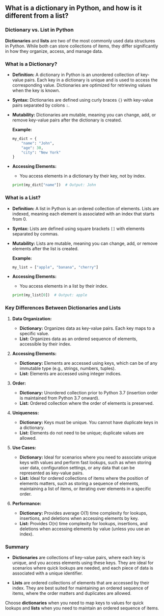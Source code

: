 ## What is a dictionary in Python, and how is it different from a list?


### Dictionary vs. List in Python

**Dictionaries** and **lists** are two of the most commonly used data structures in Python. While both can store collections of items, they differ significantly in how they organize, access, and manage data.

### What is a Dictionary?

- **Definition:** A dictionary in Python is an unordered collection of key-value pairs. Each key in a dictionary is unique and is used to access the corresponding value. Dictionaries are optimized for retrieving values when the key is known.
- **Syntax:** Dictionaries are defined using curly braces `{}` with key-value pairs separated by colons `:`. 
- **Mutability:** Dictionaries are mutable, meaning you can change, add, or remove key-value pairs after the dictionary is created.

  **Example:**
  ```python
  my_dict = {
      "name": "John",
      "age": 30,
      "city": "New York"
  }
  ```

- **Accessing Elements:**
  - You access elements in a dictionary by their key, not by index.
  ```python
  print(my_dict["name"])  # Output: John
  ```

### What is a List?

- **Definition:** A list in Python is an ordered collection of elements. Lists are indexed, meaning each element is associated with an index that starts from 0.
- **Syntax:** Lists are defined using square brackets `[]` with elements separated by commas.
- **Mutability:** Lists are mutable, meaning you can change, add, or remove elements after the list is created.

  **Example:**
  ```python
  my_list = ["apple", "banana", "cherry"]
  ```

- **Accessing Elements:**
  - You access elements in a list by their index.
  ```python
  print(my_list[0])  # Output: apple
  ```

### Key Differences Between Dictionaries and Lists

1. **Data Organization:**
   - **Dictionary:** Organizes data as key-value pairs. Each key maps to a specific value.
   - **List:** Organizes data as an ordered sequence of elements, accessible by their index.

2. **Accessing Elements:**
   - **Dictionary:** Elements are accessed using keys, which can be of any immutable type (e.g., strings, numbers, tuples).
   - **List:** Elements are accessed using integer indices.

3. **Order:**
   - **Dictionary:** Unordered collection prior to Python 3.7 (insertion order is maintained from Python 3.7 onward).
   - **List:** Ordered collection where the order of elements is preserved.

4. **Uniqueness:**
   - **Dictionary:** Keys must be unique. You cannot have duplicate keys in a dictionary.
   - **List:** Elements do not need to be unique; duplicate values are allowed.

5. **Use Cases:**
   - **Dictionary:** Ideal for scenarios where you need to associate unique keys with values and perform fast lookups, such as when storing user data, configuration settings, or any data that can be represented as key-value pairs.
   - **List:** Ideal for ordered collections of items where the position of elements matters, such as storing a sequence of elements, maintaining a list of items, or iterating over elements in a specific order.

6. **Performance:**
   - **Dictionary:** Provides average O(1) time complexity for lookups, insertions, and deletions when accessing elements by key.
   - **List:** Provides O(n) time complexity for lookups, insertions, and deletions when accessing elements by value (unless you use an index).

### Summary

- **Dictionaries** are collections of key-value pairs, where each key is unique, and you access elements using these keys. They are ideal for scenarios where quick lookups are needed, and each piece of data is associated with a unique identifier.
  
- **Lists** are ordered collections of elements that are accessed by their index. They are best suited for maintaining an ordered sequence of items, where the order matters and duplicates are allowed.

Choose **dictionaries** when you need to map keys to values for quick lookups and **lists** when you need to maintain an ordered sequence of items.
